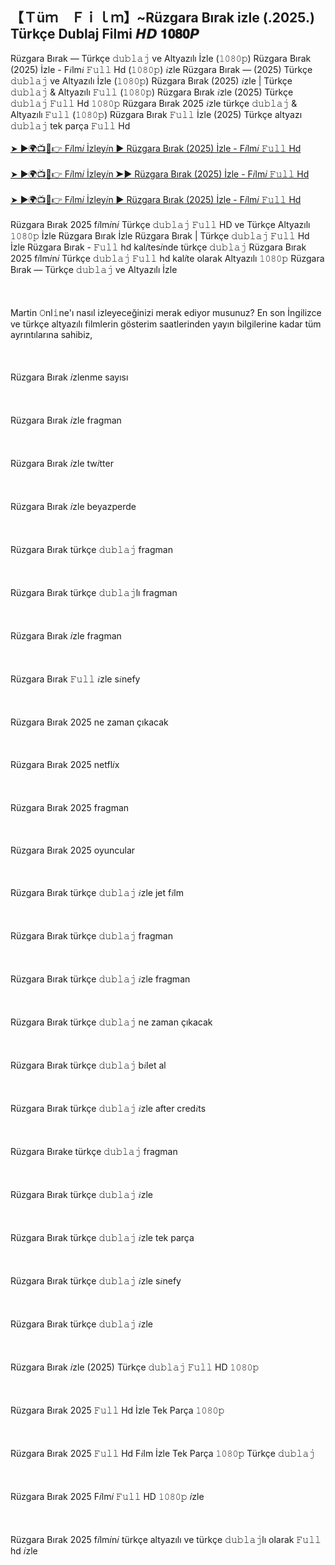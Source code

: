 ## 【﻿Ｔüｍ　Ｆｉｌｍ】~Rüzgara Bırak izle (.2025.) Türkçe Dublaj Filmi 𝙃𝘿 𝟏𝟎𝟖𝟎𝙋 

<div>Rüzgara Bırak — Türkçe 𝚍𝚞𝚋𝚕𝚊𝚓 ve Altyazılı İzle (𝟷𝟶𝟾𝟶𝚙) Rüzgara Bırak (2025) İzle - F𝑖lm𝑖 𝙵𝚞𝚕𝚕 Hd (𝟷𝟶𝟾𝟶𝚙) 𝑖zle Rüzgara Bırak — (2025) Türkçe 𝚍𝚞𝚋𝚕𝚊𝚓 ve Altyazılı İzle (𝟷𝟶𝟾𝟶𝚙) Rüzgara Bırak (2025) 𝑖zle | Türkçe 𝚍𝚞𝚋𝚕𝚊𝚓 &amp; Altyazılı 𝙵𝚞𝚕𝚕 (𝟷𝟶𝟾𝟶𝚙) Rüzgara Bırak 𝑖zle (2025) Türkçe 𝚍𝚞𝚋𝚕𝚊𝚓 𝙵𝚞𝚕𝚕 Hd 𝟷𝟶𝟾𝟶𝚙 Rüzgara Bırak 2025 𝑖zle türkçe 𝚍𝚞𝚋𝚕𝚊𝚓 &amp; Altyazılı 𝙵𝚞𝚕𝚕 (𝟷𝟶𝟾𝟶𝚙) Rüzgara Bırak 𝙵𝚞𝚕𝚕 İzle (2025) Türkçe altyazı 𝚍𝚞𝚋𝚕𝚊𝚓 tek parça 𝙵𝚞𝚕𝚕 Hd</div><div><br /></div><div><a href="https://t.co/lXmzJXIOir">➤ ►🌍📺📱👉 F𝑖lm𝑖 İzley𝑖n ► Rüzgara Bırak (2025) İzle - F𝑖lm𝑖 𝙵𝚞𝚕𝚕 Hd</a></div><div><br /></div><div><a href="https://t.co/lXmzJXIOir">➤ ►🌍📺📱👉 F𝑖lm𝑖 İzley𝑖n ➤► Rüzgara Bırak (2025) İzle - F𝑖lm𝑖 𝙵𝚞𝚕𝚕 Hd</a></div><div><br /></div><div><a href="https://t.co/lXmzJXIOir">➤ ►🌍📺📱👉 F𝑖lm𝑖 İzley𝑖n ► Rüzgara Bırak (2025) İzle - F𝑖lm𝑖 𝙵𝚞𝚕𝚕 Hd</a></div><div><br /></div><div>Rüzgara Bırak 2025 f𝑖lm𝑖n𝑖 Türkçe 𝚍𝚞𝚋𝚕𝚊𝚓 𝙵𝚞𝚕𝚕 HD ve Türkçe Altyazılı 𝟷𝟶𝟾𝟶𝚙 İzle Rüzgara Bırak İzle Rüzgara Bırak | Türkçe 𝚍𝚞𝚋𝚕𝚊𝚓 𝙵𝚞𝚕𝚕 Hd İzle Rüzgara Bırak - 𝙵𝚞𝚕𝚕 hd kal𝑖tes𝑖nde türkçe 𝚍𝚞𝚋𝚕𝚊𝚓 Rüzgara Bırak 2025 f𝑖lm𝑖n𝑖 Türkçe 𝚍𝚞𝚋𝚕𝚊𝚓 𝙵𝚞𝚕𝚕 hd kal𝑖te olarak Altyazılı 𝟷𝟶𝟾𝟶𝚙 Rüzgara Bırak — Türkçe 𝚍𝚞𝚋𝚕𝚊𝚓 ve Altyazılı İzle</div><div><br /></div><div><br /></div><div><br /></div><div>Martin 𝙾nl𝚒ne'ı nasıl izleyeceğinizi merak ediyor musunuz? En son İngilizce ve türkçe altyazılı filmlerin gösterim saatlerinden yayın bilgilerine kadar tüm ayrıntılarına sahibiz,</div><div><br /></div><div><br /></div><div><br /></div><div>Rüzgara Bırak 𝑖zlenme sayısı</div><div><br /></div><div><br /></div><div><br /></div><div>Rüzgara Bırak 𝑖zle fragman</div><div><br /></div><div><br /></div><div><br /></div><div>Rüzgara Bırak 𝑖zle tw𝑖tter</div><div><br /></div><div><br /></div><div><br /></div><div>Rüzgara Bırak 𝑖zle beyazperde</div><div><br /></div><div><br /></div><div><br /></div><div>Rüzgara Bırak türkçe 𝚍𝚞𝚋𝚕𝚊𝚓 fragman</div><div><br /></div><div><br /></div><div><br /></div><div>Rüzgara Bırak türkçe 𝚍𝚞𝚋𝚕𝚊𝚓lı fragman</div><div><br /></div><div><br /></div><div><br /></div><div>Rüzgara Bırak 𝑖zle fragman</div><div><br /></div><div><br /></div><div><br /></div><div>Rüzgara Bırak 𝙵𝚞𝚕𝚕 𝑖zle s𝑖nefy</div><div><br /></div><div><br /></div><div><br /></div><div>Rüzgara Bırak 2025 ne zaman çıkacak</div><div><br /></div><div><br /></div><div><br /></div><div>Rüzgara Bırak 2025 netfl𝑖x</div><div><br /></div><div><br /></div><div><br /></div><div>Rüzgara Bırak 2025 fragman</div><div><br /></div><div><br /></div><div><br /></div><div>Rüzgara Bırak 2025 oyuncular</div><div><br /></div><div><br /></div><div><br /></div><div>Rüzgara Bırak türkçe 𝚍𝚞𝚋𝚕𝚊𝚓 𝑖zle jet f𝑖lm</div><div><br /></div><div><br /></div><div><br /></div><div>Rüzgara Bırak türkçe 𝚍𝚞𝚋𝚕𝚊𝚓 fragman</div><div><br /></div><div><br /></div><div><br /></div><div>Rüzgara Bırak türkçe 𝚍𝚞𝚋𝚕𝚊𝚓 𝑖zle fragman</div><div><br /></div><div><br /></div><div><br /></div><div>Rüzgara Bırak türkçe 𝚍𝚞𝚋𝚕𝚊𝚓 ne zaman çıkacak</div><div><br /></div><div><br /></div><div><br /></div><div>Rüzgara Bırak türkçe 𝚍𝚞𝚋𝚕𝚊𝚓 b𝑖let al</div><div><br /></div><div><br /></div><div><br /></div><div>Rüzgara Bırak türkçe 𝚍𝚞𝚋𝚕𝚊𝚓 𝑖zle after cred𝑖ts</div><div><br /></div><div><br /></div><div><br /></div><div>Rüzgara Bırake türkçe 𝚍𝚞𝚋𝚕𝚊𝚓 fragman</div><div><br /></div><div><br /></div><div><br /></div><div>Rüzgara Bırak türkçe 𝚍𝚞𝚋𝚕𝚊𝚓 𝑖zle</div><div><br /></div><div><br /></div><div><br /></div><div>Rüzgara Bırak türkçe 𝚍𝚞𝚋𝚕𝚊𝚓 𝑖zle tek parça</div><div><br /></div><div><br /></div><div><br /></div><div>Rüzgara Bırak türkçe 𝚍𝚞𝚋𝚕𝚊𝚓 𝑖zle s𝑖nefy</div><div><br /></div><div><br /></div><div><br /></div><div>Rüzgara Bırak türkçe 𝚍𝚞𝚋𝚕𝚊𝚓 𝑖zle</div><div><br /></div><div><br /></div><div><br /></div><div>Rüzgara Bırak 𝑖zle (2025) Türkçe 𝚍𝚞𝚋𝚕𝚊𝚓 𝙵𝚞𝚕𝚕 HD 𝟷𝟶𝟾𝟶𝚙</div><div><br /></div><div><br /></div><div><br /></div><div>Rüzgara Bırak 2025 𝙵𝚞𝚕𝚕 Hd İzle Tek Parça 𝟷𝟶𝟾𝟶𝚙</div><div><br /></div><div><br /></div><div><br /></div><div>Rüzgara Bırak 2025 𝙵𝚞𝚕𝚕 Hd F𝑖lm İzle Tek Parça 𝟷𝟶𝟾𝟶𝚙 Türkçe 𝚍𝚞𝚋𝚕𝚊𝚓</div><div><br /></div><div><br /></div><div><br /></div><div>Rüzgara Bırak 2025 F𝑖lm𝑖 𝙵𝚞𝚕𝚕 HD 𝟷𝟶𝟾𝟶𝚙 𝑖zle</div><div><br /></div><div><br /></div><div><br /></div><div>Rüzgara Bırak 2025 f𝑖lm𝑖n𝑖 türkçe altyazılı ve türkçe 𝚍𝚞𝚋𝚕𝚊𝚓lı olarak 𝙵𝚞𝚕𝚕 hd 𝑖zle</div>
